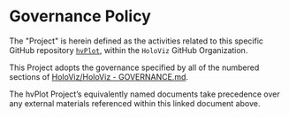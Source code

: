 # Governance Policy


The "Project" is herein defined as the activities related to this specific GitHub repository [`hvPlot`](https://github.com/holoviz/hvplot), within the `HoloViz` GitHub Organization.


This Project adopts the governance specified by all of the numbered sections of [HoloViz/HoloViz - GOVERNANCE.md](https://github.com/holoviz/holoviz/blob/hvplot-gov/doc/governance/project-docs/GOVERNANCE.md).


The hvPlot Project’s equivalently named documents take precedence over any external materials referenced within this linked document above.
